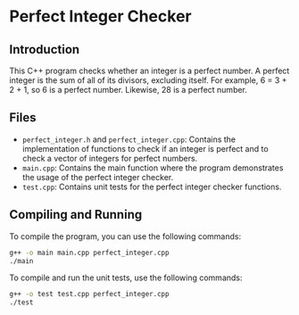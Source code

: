 # Perfect Integer Checker

## Introduction
This C++ program checks whether an integer is a perfect number. A perfect integer is the sum of all of its divisors, excluding itself. For example, 6 = 3 + 2 + 1, so 6 is a perfect number. Likewise, 28 is a perfect number.

## Files
- `perfect_integer.h` and `perfect_integer.cpp`: Contains the implementation of functions to check if an integer is perfect and to check a vector of integers for perfect numbers.
- `main.cpp`: Contains the main function where the program demonstrates the usage of the perfect integer checker.
- `test.cpp`: Contains unit tests for the perfect integer checker functions.

## Compiling and Running
To compile the program, you can use the following commands:
```bash
g++ -o main main.cpp perfect_integer.cpp
./main
```
To compile and run the unit tests, use the following commands:
```bash
g++ -o test test.cpp perfect_integer.cpp
./test
```
